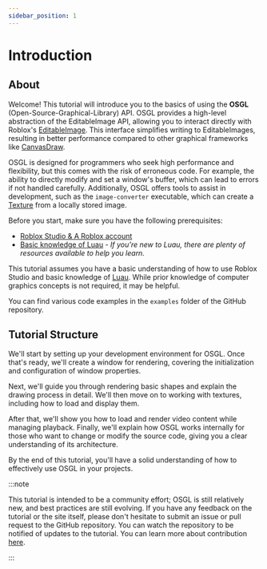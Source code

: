 ```yaml
---
sidebar_position: 1
---
```


# Introduction

## About

Welcome! This tutorial will introduce you to the basics of using the **OSGL** (Open-Source-Graphical-Library) API. OSGL provides a high-level abstraction of the EditableImage API, allowing you to interact directly with Roblox's [EditableImage](https://create.roblox.com/docs/reference/engine/classes/EditableImage). This interface simplifies writing to EditableImages, resulting in better performance compared to other graphical frameworks like [CanvasDraw](https://devforum.roblox.com/t/canvasdraw-a-powerful-pixel-based-graphics-library-draw-pixels-lines-triangles-readmodify-image-data-and-much-more/1624633).

OSGL is designed for programmers who seek high performance and flexibility, but this comes with the risk of erroneous code. For example, the ability to directly modify and set a window's buffer, which can lead to errors if not handled carefully. Additionally, OSGL offers tools to assist in development, such as the `image-converter` executable, which can create a [Texture](./Textures/loading-textures.md) from a locally stored image.

Before you start, make sure you have the following prerequisites:
- [Roblox Studio & A Roblox account](https://create.roblox.com)
- [Basic knowledge of Luau](https://luau.org) - *If you're new to Luau, there are plenty of resources available to help you learn.*

This tutorial assumes you have a basic understanding of how to use Roblox Studio and basic knowledge of [Luau](https://luau.org). While prior knowledge of computer graphics concepts is not required, it may be helpful.

You can find various code examples in the `examples` folder of the GitHub repository.

## Tutorial Structure

We'll start by setting up your development environment for OSGL. Once that's ready, we'll create a window for rendering, covering the initialization and configuration of window properties. 

Next, we'll guide you through rendering basic shapes and explain the drawing process in detail. We'll then move on to working with textures, including how to load and display them. 

After that, we'll show you how to load and render video content while managing playback. Finally, we'll explain how OSGL works internally for those who want to change or modify the source code, giving you a clear understanding of its architecture.

By the end of this tutorial, you'll have a solid understanding of how to effectively use OSGL in your projects.

:::note

This tutorial is intended to be a community effort; OSGL is still relatively new, and best practices are still evolving. If you have any feedback on the tutorial or the site itself, please don't hesitate to submit an issue or pull request to the GitHub repository. You can watch the repository to be notified of updates to the tutorial. You can learn more about contribution [here](https://github.com/Gunshot-Sound-Studios/osgl-graphics/blob/main/CONTRIBUTING.md).

:::